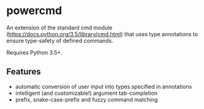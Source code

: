 # powercmd

An extension of the standard cmd module
(https://docs.python.org/3.5/library/cmd.html) that uses type annotations
to ensure type-safety of defined commands.

Requires Python 3.5+.

## Features

* automatic conversion of user input into types specified in annotations
* intelligent (and customizable!) argument tab-completion
* prefix, snake-case-prefix and fuzzy command matching
